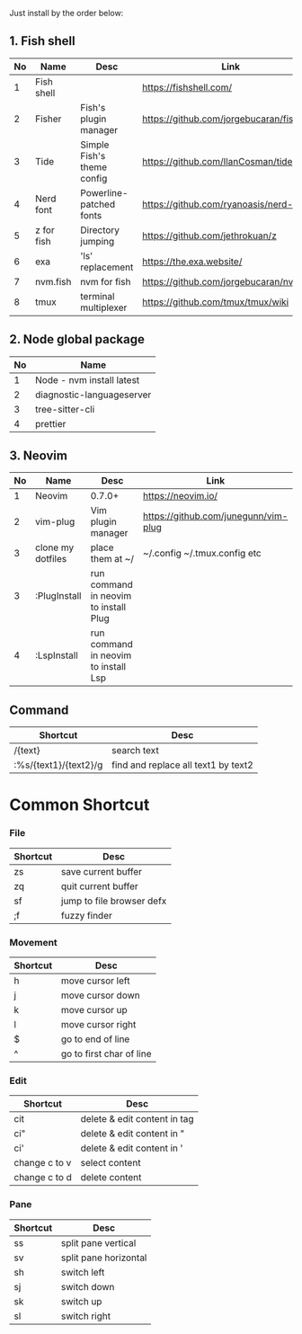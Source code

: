 Just install by the order below:

## 1. Fish shell

No | Name | Desc | Link
------------- | ------------- | ------------- | -------------
1 | Fish shell | | https://fishshell.com/
2 | Fisher | Fish's plugin manager | https://github.com/jorgebucaran/fisher
3 | Tide | Simple Fish's theme config | https://github.com/IlanCosman/tide
4 | Nerd font | Powerline-patched fonts |  https://github.com/ryanoasis/nerd-fonts
5 | z for fish | Directory jumping | https://github.com/jethrokuan/z
6 | exa | 'ls' replacement | https://the.exa.website/
7 | nvm.fish | nvm for fish | https://github.com/jorgebucaran/nvm.fish
8 | tmux | terminal multiplexer | https://github.com/tmux/tmux/wiki

## 2. Node global package
No | Name 
------------- | ------------- 
1 | Node - nvm install latest
2 | diagnostic-languageserver
3 | tree-sitter-cli
4 | prettier


## 3. Neovim
No | Name | Desc | Link
------------- | ------------- | ------------- | -------------
1 | Neovim | 0.7.0+ | https://neovim.io/
2 | vim-plug | Vim plugin manager | https://github.com/junegunn/vim-plug
3 | clone my dotfiles | place them at ~/| ~/.config ~/.tmux.config etc
3 | :PlugInstall | run command in neovim to install Plug |
4 | :LspInstall | run command in neovim to install Lsp |

## Command 
Shortcut | Desc
------------- | -------------
/{text} | search text
:%s/{text1}/{text2}/g | find and replace all text1 by text2

# Common Shortcut 

### File
Shortcut | Desc
------------- | -------------
zs | save current buffer
zq | quit current buffer
sf | jump to file browser defx
;f | fuzzy finder

### Movement
Shortcut | Desc
------------- | -------------
h | move cursor left
j | move cursor down
k | move cursor up
l | move cursor right
$ | go to end of line
^ | go to first char of line

### Edit
Shortcut | Desc
------------- | -------------
cit | delete & edit content in tag
ci" | delete & edit content in "
ci' | delete & edit content in '
change c to v | select content
change c to d | delete content

### Pane
Shortcut | Desc
------------- | -------------
ss | split pane vertical
sv | split pane horizontal
sh | switch left
sj | switch down
sk | switch up
sl | switch right


